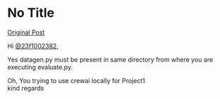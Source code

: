 # No Title

[Original Post](https://discourse.onlinedegree.iitm.ac.in/t/164277/37)

<p>Hi <a class="mention" href="/u/23f1002382">@23f1002382</a>,</p>
<p>Yes datagen.py must be present in same directory from where you  are executing evaluate.py.</p>
<p>Oh, You trying to use crewai locally for Project1<br>
kind regards</p>